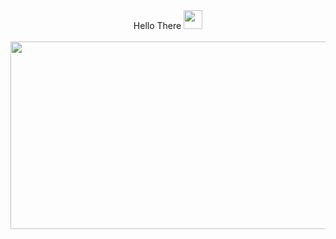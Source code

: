 <div id="header" align="center">
    Hello There
    <img src="https://media.giphy.com/media/hvRJCLFzcasrR4ia7z/giphy.gif" width="30px"/>
    <br/>
    <br/>
   <img src="https://media.giphy.com/media/QTrG6mjkHEkpFR3DqX/giphy.gif" width="600" height="300"/>
</div>
